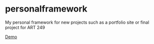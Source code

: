 # personalframework
My personal framework for new projects such as a portfolio site or final project for ART 249

[Demo](https://marisumidamiyashiro.github.io/personalframework/)